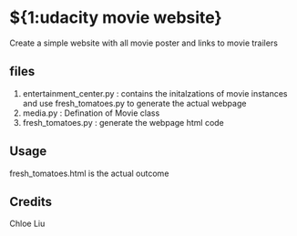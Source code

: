 # ${1:udacity movie website}
Create a simple website with all movie poster and links to movie trailers
## files
1. entertainment_center.py : contains the initalzations of movie instances
and use fresh_tomatoes.py to generate the actual webpage
2. media.py : Defination of Movie class
3. fresh_tomatoes.py : generate the webpage html code

## Usage
fresh_tomatoes.html is the actual outcome
## Credits
Chloe Liu
